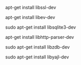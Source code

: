 
apt-get install libssl-dev

apt-get install  libev-dev   

sudo apt-get install libsqlite3-dev  

apt-get install libhttp-parser-dev
   
sudo apt-get install libzdb-dev

sudo apt-get install libyajl-dev